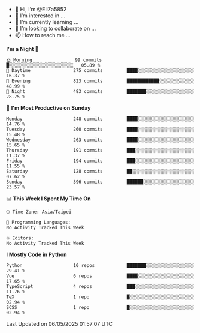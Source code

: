 - 👋 Hi, I’m @EliZa5852
- 👀 I’m interested in ...
- 🌱 I’m currently learning ...
- 💞️ I’m looking to collaborate on ...
- 📫 How to reach me ...

<!--START_SECTION:waka-->
**I'm a Night 🦉** 

```text
🌞 Morning                99 commits          █░░░░░░░░░░░░░░░░░░░░░░░░   05.89 % 
🌆 Daytime                275 commits         ████░░░░░░░░░░░░░░░░░░░░░   16.37 % 
🌃 Evening                823 commits         ████████████░░░░░░░░░░░░░   48.99 % 
🌙 Night                  483 commits         ███████░░░░░░░░░░░░░░░░░░   28.75 % 
```
📅 **I'm Most Productive on Sunday** 

```text
Monday                   248 commits         ████░░░░░░░░░░░░░░░░░░░░░   14.76 % 
Tuesday                  260 commits         ████░░░░░░░░░░░░░░░░░░░░░   15.48 % 
Wednesday                263 commits         ████░░░░░░░░░░░░░░░░░░░░░   15.65 % 
Thursday                 191 commits         ███░░░░░░░░░░░░░░░░░░░░░░   11.37 % 
Friday                   194 commits         ███░░░░░░░░░░░░░░░░░░░░░░   11.55 % 
Saturday                 128 commits         ██░░░░░░░░░░░░░░░░░░░░░░░   07.62 % 
Sunday                   396 commits         ██████░░░░░░░░░░░░░░░░░░░   23.57 % 
```


📊 **This Week I Spent My Time On** 

```text
🕑︎ Time Zone: Asia/Taipei

💬 Programming Languages: 
No Activity Tracked This Week

🔥 Editors: 
No Activity Tracked This Week
```

**I Mostly Code in Python** 

```text
Python                   10 repos            ███████░░░░░░░░░░░░░░░░░░   29.41 % 
Vue                      6 repos             ████░░░░░░░░░░░░░░░░░░░░░   17.65 % 
TypeScript               4 repos             ███░░░░░░░░░░░░░░░░░░░░░░   11.76 % 
TeX                      1 repo              █░░░░░░░░░░░░░░░░░░░░░░░░   02.94 % 
SCSS                     1 repo              █░░░░░░░░░░░░░░░░░░░░░░░░   02.94 % 
```




 Last Updated on 06/05/2025 01:57:07 UTC
<!--END_SECTION:waka-->
